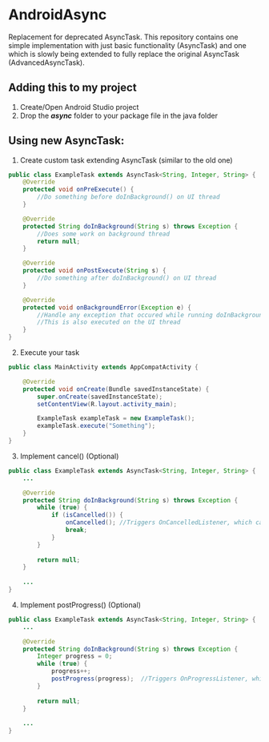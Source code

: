 # AndroidAsync
Replacement for deprecated AsyncTask. This repository contains one simple implementation with just basic functionality (AsyncTask) and one which is slowly being extended to fully replace the original AsyncTask (AdvancedAsyncTask).

## Adding this to my project
1) Create/Open Android Studio project
2) Drop the ***async*** folder to your package file in the java folder

## Using new AsyncTask:
1) Create custom task extending AsyncTask (similar to the old one)

```java
public class ExampleTask extends AsyncTask<String, Integer, String> {
    @Override
    protected void onPreExecute() {
        //Do something before doInBackground() on UI thread
    }

    @Override
    protected String doInBackground(String s) throws Exception {
        //Does some work on background thread
        return null;
    }

    @Override
    protected void onPostExecute(String s) {
        //Do something after doInBackground() on UI thread
    }

    @Override
    protected void onBackgroundError(Exception e) {
        //Handle any exception that occured while running doInBackground()
        //This is also executed on the UI thread
    }
}
```

2) Execute your task

```java
public class MainActivity extends AppCompatActivity {

    @Override
    protected void onCreate(Bundle savedInstanceState) {
        super.onCreate(savedInstanceState);
        setContentView(R.layout.activity_main);

        ExampleTask exampleTask = new ExampleTask();
        exampleTask.execute("Something");
    }
}
```

3) Implement cancel() (Optional)
```java
public class ExampleTask extends AsyncTask<String, Integer, String> {
    ...

    @Override
    protected String doInBackground(String s) throws Exception {
        while (true) {
            if (isCancelled()) {
                onCancelled(); //Triggers OnCancelledListener, which can be set with setOnCancelledListener()
                break;
            }
        }
    
        return null;
    }
    
    ...
}
```

4) Implement postProgress() (Optional)
```java
public class ExampleTask extends AsyncTask<String, Integer, String> {
    ...

    @Override
    protected String doInBackground(String s) throws Exception {
        Integer progress = 0;
        while (true) {
            progress++;
            postProgress(progress);  //Triggers OnProgressListener, which can be set with setOnProgressListener()
        }
    
        return null;
    }
    
    ...
}
```
